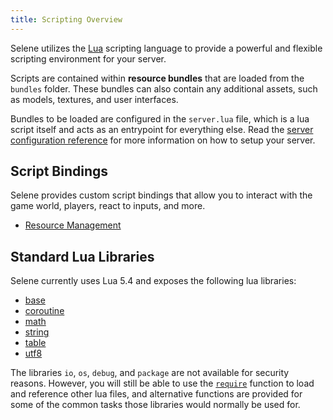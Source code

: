 ```yaml
---
title: Scripting Overview
---
```


Selene utilizes the [Lua](https://www.lua.org/) scripting language to provide a powerful and flexible scripting environment for your server.

Scripts are contained within **resource bundles** that are loaded from the `bundles` folder.
These bundles can also contain any additional assets, such as models, textures, and user interfaces. 

Bundles to be loaded are configured in the `server.lua` file, which is a lua script itself and acts as an entrypoint for everything else.
Read the [server configuration reference](../../configuration/server) for more information on how to setup your server.

## Script Bindings

Selene provides custom script bindings that allow you to interact with the game world, players, react to inputs, and more.

- [Resource Management](./resource-management/load_bundle)

## Standard Lua Libraries

Selene currently uses Lua 5.4 and exposes the following lua libraries:

- [base](https://www.lua.org/manual/5.4/manual.html#6.1)
- [coroutine](https://www.lua.org/manual/5.4/manual.html#6.2)
- [math](https://www.lua.org/manual/5.4/manual.html#6.6)
- [string](https://www.lua.org/manual/5.4/manual.html#6.4)
- [table](https://www.lua.org/manual/5.4/manual.html#6.5)
- [utf8](https://www.lua.org/manual/5.4/manual.html#6.7)

The libraries `io`, `os`, `debug`, and `package` are not available for security reasons.
However, you will still be able to use the [`require`](https://www.lua.org/manual/5.4/manual.html#pdf-require) function to load and reference other lua files, and alternative functions are provided for some of the common tasks those libraries would normally be used for.
